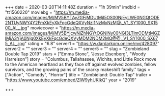 +++
date = 2020-03-20T14:11:48Z
duration = "1h 39min"
imdbid = "tt1560220"
moviebg = "https://m.media-amazon.com/images/M/MV5BYTAyZGFjMDUtMjI5OS00NjEyLWE0NGQtODE2NTUyNWY4Y2FmXkEyXkFqcGdeQXVyNzI1NzMxNzM@._V1_SY1000_SX1500_AL_.jpg"
moviecover = "https://m.media-amazon.com/images/M/MV5BYjcwNjZhNGYtOGNlNy00NGI3LTlmODMtMGZlMjA3YjA0Njg0XkEyXkFqcGdeQXVyMDM2NDM2MQ@@._V1_SY1000_SX675_AL_.jpg"
rating = "6.8"
server1 = "https://w.dardarkom.online/mv/428097"
server2 = ""
server3 = ""
server4 = ""
server5 = ""
slug = "Zombieland Double Tap 2019"
stars = ["Emma Stone", "Jesse Eisenberg", "Woody Harrelson"]
story = "Columbus, Tallahassee, Wichita, and Little Rock move to the American heartland as they face off against evolved zombies, fellow survivors, and the growing pains of the snarky makeshift family."
tags = ["Action", "Comedy", "Horror"]
title = "Zombieland: Double Tap"
trailer = "https://www.youtube.com/embed/ZlW9yhUKlkQ"
year = "2019"

+++
